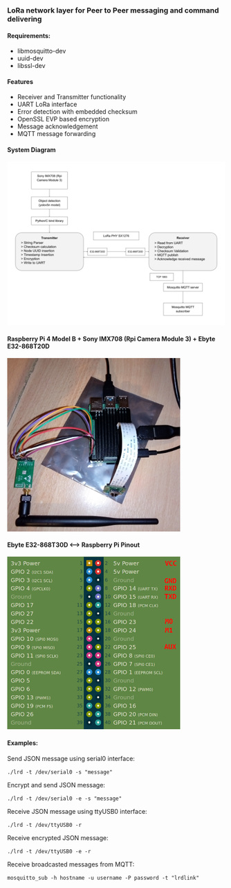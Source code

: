 ### LoRa network layer for Peer to Peer messaging and command delivering

#### Requirements: 
* libmosquitto-dev
* uuid-dev
* libssl-dev

#### Features

* Receiver and Transmitter functionality
* UART LoRa interface
* Error detection with embedded checksum
* OpenSSL EVP based encryption
* Message acknowledgement
* MQTT message forwarding

#### System Diagram

<img src="Documentation/diagram.png" width="600" />

#### Raspberry Pi 4 Model B + Sony IMX708 (Rpi Camera Module 3) + Ebyte E32-868T20D

<img src="Documentation/rpi_hardware_configuration.jpg" width="400" />

#### Ebyte E32-868T30D <--> Raspberry Pi Pinout

<img src="Documentation/e32-868_pinout.png" width="400" />

#### Examples:

Send JSON message using serial0 interface:
```
./lrd -t /dev/serial0 -s "message"
```
Encrypt and send JSON message:
```
./lrd -t /dev/serial0 -e -s "message"
```

Receive JSON message using ttyUSB0 interface:
```
./lrd -t /dev/ttyUSB0 -r
```

Receive encrypted JSON message:
```
./lrd -t /dev/ttyUSB0 -e -r
```

Receive broadcasted messages from MQTT:
```
mosquitto_sub -h hostname -u username -P password -t "lrdlink"
```
